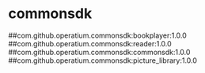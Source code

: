 # commonsdk
##com.github.operatium.commonsdk:bookplayer:1.0.0
##com.github.operatium.commonsdk:reader:1.0.0
##com.github.operatium.commonsdk:commonsdk:1.0.0
##com.github.operatium.commonsdk:picture_library:1.0.0
